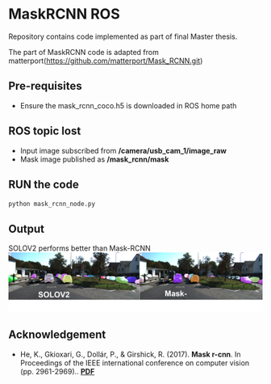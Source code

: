 # MaskRCNN ROS 

Repository contains code implemented as part of final Master thesis.

The part of MaskRCNN code is adapted from matterport(https://github.com/matterport/Mask_RCNN.git)

## Pre-requisites
- Ensure the mask_rcnn_coco.h5 is downloaded in ROS home path

## ROS topic lost
- Input image subscribed from **/camera/usb_cam_1/image_raw**
- Mask image published as **/mask_rcnn/mask**
## RUN the code
  ```
  python mask_rcnn_node.py
  ```

## Output
SOLOV2 performs better than Mask-RCNN
![alt text](https://github.com/prakashradhakrish/Robust-map-building-for-robot-navigation-in-dynamic-environments/blob/main/MaskRCNN_ros/result/solovsmaskrcnn.png)

## Acknowledgement

- He, K., Gkioxari, G., Dollár, P., & Girshick, R. (2017). **Mask r-cnn**. In Proceedings of the IEEE international conference on computer vision (pp. 2961-2969).. **[PDF](https://arxiv.org/pdf/1703.06870.pdf)**
